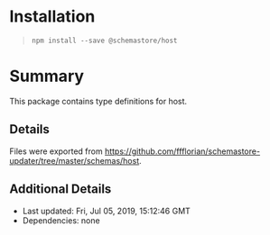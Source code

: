 # Installation
> `npm install --save @schemastore/host`

# Summary
This package contains type definitions for host.

## Details
Files were exported from https://github.com/ffflorian/schemastore-updater/tree/master/schemas/host.

## Additional Details
* Last updated: Fri, Jul 05, 2019, 15:12:46 GMT
* Dependencies: none
